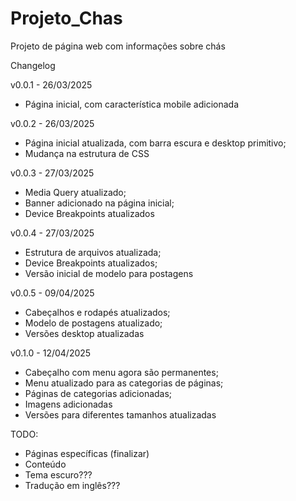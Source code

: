 # Projeto_Chas
 Projeto de página web com informações sobre chás


Changelog

v0.0.1 - 26/03/2025
* Página inicial, com característica mobile adicionada

v0.0.2 - 26/03/2025
* Página inicial atualizada, com barra escura e desktop primitivo;
* Mudança na estrutura de CSS

v0.0.3 - 27/03/2025
* Media Query atualizado;
* Banner adicionado na página inicial;
* Device Breakpoints atualizados

v0.0.4 - 27/03/2025
* Estrutura de arquivos atualizada;
* Device Breakpoints atualizados;
* Versão inicial de modelo para postagens

v0.0.5 - 09/04/2025
* Cabeçalhos e rodapés atualizados;
* Modelo de postagens atualizado;
* Versões desktop atualizadas

v0.1.0 - 12/04/2025 
* Cabeçalho com menu agora são permanentes;
* Menu atualizado para as categorias de páginas;
* Páginas de categorias adicionadas;
* Imagens adicionadas
* Versões para diferentes tamanhos atualizadas

TODO:
* Páginas específicas (finalizar)
* Conteúdo
* Tema escuro???
* Tradução em inglês???
